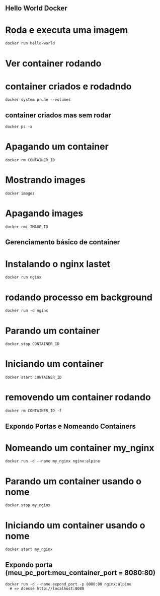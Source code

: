 ## Hello World Docker
  # Roda e executa uma imagem
    docker run hello-world
  # Ver container rodando
  # container criados e rodadndo
    docker system prune --volumes
  ## container criados mas sem rodar
    docker ps -a
  # Apagando um container
    docker rm CONTAINER_ID
  # Mostrando images
    docker images
  # Apagando images 
    docker rmi IMAGE_ID


## Gerenciamento básico de container
  # Instalando o nginx lastet
    docker run nginx
  # rodando processo em background
    docker run -d nginx
  # Parando um container
    docker stop CONTAINER_ID
  # Iniciando um container
    docker start CONTAINER_ID
  # removendo um container rodando 
    docker rm CONTAINER_ID -f

## Expondo Portas e Nomeando Containers
  # Nomeando um container my_nginx
    docker run -d --name my_nginx nginx:alpine
  # Parando um container usando o nome
    docker stop my_nginx
  # Iniciando um container usando o nome 
    docker start my_nginx
  ## Expondo porta (meu_pc_port:meu_container_port = 8080:80)
    docker run -d --name expond_port -p 8080:80 nginx:alpine
      # => Acesse http://localhost:8080
  
  
